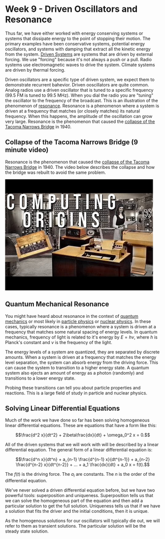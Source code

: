 # Week 9 - Driven Oscillators and Resonance

Thus far, we have either worked with energy conserving systems or systems that dissipate energy to the point of stopping their motion. The primary examples have been conservative systems, potential energy oscillators, and systems with damping that extract all the kinetic energy from the system. [Driven Systems](https://en.wikipedia.org/wiki/Driven_oscillator) are systems that are driven by external forcing. We use "forcing" because it's not always a push or a pull. Radio systems use electromagnetic waves to drive the system. Climate systems are driven by thermal forcing. 

Driven oscillators are a specific type of driven system, we expect them to demonstrate recurrent bahevior. Driven ooscillators are quite common. Analog radios use a driven oscillator that is tuned to a specific frequency (99.5 FM is tuned to 99.5 MHz). When you dial the radio you are "tuning" the oscillator to the frequency of the broadcast. This is an illustration of the phenomenon of [resonance](https://en.wikipedia.org/wiki/Resonance). Resonance is a phenomenon where a system is driven at a frequency that matches (or closely matches) its natural frequency. When this happens, the amplitude of the oscillation can grow very large. Resonance is the phenomenon that caused the [collapse of the Tacoma Narrows Bridge](https://en.wikipedia.org/wiki/Tacoma_Narrows_Bridge_(1940)) in 1940. 

## Collapse of the Tacoma Narrows Bridge (9 minute video)

Resonance is the phenomenon that caused the [collapse of the Tacoma Narrows Bridge](https://en.wikipedia.org/wiki/Tacoma_Narrows_Bridge_(1940)) in 1940. The video below describes the collapse and how the bridge was rebuilt to avoid the same problem. 

[![Why the Tacoma Narrows Bridge Collapsed](images/notes/week1//hqdefault.jpg)](https://www.youtube.com/watch?v=mXTSnZgrfxM)

## Quantum Mechanical Resonance

You might have heard about resonance in the context of [quantum mechanics](https://en.wikipedia.org/wiki/Resonance_(quantum_mechanics)) or most likely in [particle physics](https://en.wikipedia.org/wiki/Particle_physics) or [nuclear physics](https://en.wikipedia.org/wiki/Nuclear_physics). In these cases, typically resonance is a phenomenon where a system is driven at a frequency that matches some natural spacing of energy levels. In quantum mechanics, frequency of light is related to it's energy by $E = h \nu$, where $h$ is Planck's constant and $\nu$ is the frequency of the light. 

The energy levels of a system are quantized, they are separated by discrete amounts. When a system is driven at a frequency that matches the energy level separation, the system can absorb energy from the driving force. This can cause the system to transition to a higher energy state. A quantum system also ejects an amount of energy as a photon (randomly) and transitions to a lower energy state.  

Probing these transitions can tell you about particle properties and reactions. This is a large field of study in particle and nuclear physics.

## Solving Linear Differential Equations

Much of the work we have done so far has been solving homogeneous linear differential equations. These are equations that have a form like this:

$$\frac{d^2 x}{dt^2} + 2\beta\frac{dx}{dt} + \omega_0^2 x = 0.$$

All of the driven systems that we will work with will be described by a linear differential equation. The general form of a linear differential equation is:

$$\frac{d^n x}{dt^n} + a_{n-1} \frac{d^{n-1} x}{dt^{n-1}} + a_{n-2} \frac{d^{n-2} x}{dt^{n-2}} + ... + a_1 \frac{dx}{dt} + a_0 x = f(t).$$

The $f(t)$ is the driving force. The $a_i$ are constants. The $n$ is the order of the differential equation.

We've never solved a driven differential equation before, but we have two powerful tools: superposition and uniqueness. Superposition tells us that we can solve the homogeneous part of the equation and then add a particular solution to get the full solution. Uniqueness tells us that if we have a solution that fits the driver and the initial conditions, then it is unique. 

As the homogenous solutions for our oscillators will typically die out, we will refer to them as transient solutions. The particular solution will be the steady state solution.


